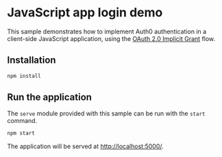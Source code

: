 # JavaScript app login demo 

This sample demonstrates how to implement Auth0 authentication in a client-side JavaScript application, using the [OAuth 2.0 Implicit Grant](https://tools.ietf.org/html/rfc6749#section-4.2) flow.

## Installation

```bash
npm install
```

## Run the application

The `serve` module provided with this sample can be run with the `start` command.

```bash
npm start
```

The application will be served at [http://localhost:5000/](http://localhost:5000/).
